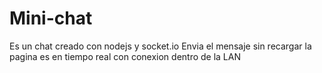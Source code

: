 # Mini-chat
Es un chat creado con nodejs y socket.io
Envia el mensaje sin recargar la pagina es en tiempo real con conexion dentro de la LAN

